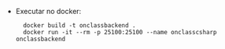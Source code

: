 - Executar no docker:
  ```
    docker build -t onclassbackend .
    docker run -it --rm -p 25100:25100 --name onclasscsharp onclassbackend
  ```